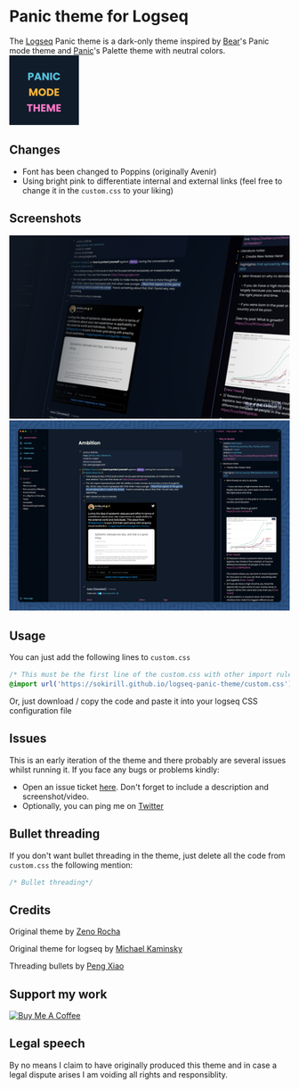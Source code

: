 # Panic theme for Logseq

The [Logseq](https://logseq.com/) Panic theme is a dark-only theme inspired by [Bear](https://bear.app)'s Panic mode theme and [Panic](https://panic.com/)'s Palette theme with neutral colors.
</br>
<img src="./assets/panic-logo.png" width="125" />

## Changes

- Font has been changed to Poppins (originally Avenir)
- Using bright pink to differentiate internal and external links (feel free to change it in the `custom.css` to your liking)

## Screenshots

![Cover ](assets/cover.png)
![Panic mode](assets/screenshot.png)

## Usage

You can just add the following lines to `custom.css`

```css
/* This must be the first line of the custom.css with other import rules */
@import url('https://sokirill.github.io/logseq-panic-theme/custom.css');
```

Or, just download / copy the code and paste it into your logseq CSS configuration file

## Issues

This is an early iteration of the theme and there probably are several issues whilst running it. If you face any bugs or problems kindly:

- Open an issue ticket [here](https://github.com/sokirill/logseq-panic-theme/issues/new). Don't forget to include a description and screenshot/video.
- Optionally, you can ping me on [Twitter](https://twitter.com/sokirill)

## Bullet threading

If you don't want bullet threading in the theme, just delete all the code from `custom.css` the following mention:

```css
/* Bullet threading*/
```

## Credits

Original theme by [Zeno Rocha](https://github.com/zenorocha/dracula-theme)

Original theme for logseq by [Michael Kaminsky](http://github.com/mkaminsky11)

Threading bullets by [Peng Xiao](https://github.com/Pengx17)

## Support my work

<a href="https://www.buymeacoffee.com/kirill" target="_blank"><img src="https://cdn.buymeacoffee.com/buttons/v2/default-yellow.png" alt="Buy Me A Coffee" style="height: 60px !important;width: 217px !important;" ></a>

## Legal speech

By no means I claim to have originally produced this theme and in case a legal dispute arises I am voiding all rights and responsiblity.
